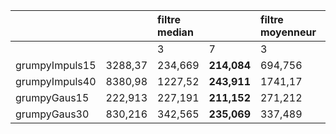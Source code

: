 







|                    |               |      filtre median|     |   filtre moyenneur  |     |   filtre gaussien   |     |
|--------------------|---------------|:------------------|:----|:--------------------|:----|:--------------------|:----|
|                    |               |      3            | 7   |                  3  | 7   |             3       | 7   |
|grumpyImpuls15      |    3288,37    |   234,669	     | **214,084** |	694,756 |	449,16|  610,94	 |  439,388
|grumpyImpuls40      |    8380,98    |   1227,52	     | **243,911** |	1741,17	|  1083,03|  1537,23 |	1076,52
|grumpyGaus15        |    222,913    |   227,191	     | **211,152** |	271,212	|  274,433|  270,544 |	262,375
|grumpyGaus30        |    830,216    |   342,565	     | **235,069** |	337,489	|   289,12|  320,2	 |  276,791



